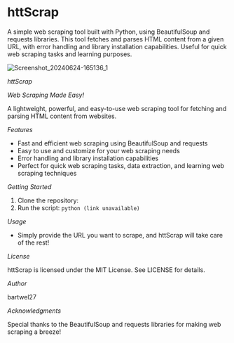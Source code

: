 # httScrap
A simple web scraping tool built with Python, using BeautifulSoup and requests libraries. This tool fetches and parses HTML content from a given URL, with error handling and library installation capabilities. Useful for quick web scraping tasks and learning purposes.

![Screenshot_20240624-165136_1](https://github.com/Bartwel27/httScrap/assets/81015407/aee7dc63-046a-4acd-8c0f-9aab9dabd69e)

_httScrap_

_Web Scraping Made Easy!_

A lightweight, powerful, and easy-to-use web scraping tool for fetching and parsing HTML content from websites.

_Features_

- Fast and efficient web scraping using BeautifulSoup and requests
- Easy to use and customize for your web scraping needs
- Error handling and library installation capabilities
- Perfect for quick web scraping tasks, data extraction, and learning web scraping techniques

_Getting Started_

1. Clone the repository: 
2. Run the script: `python (link unavailable)`

_Usage_

- Simply provide the URL you want to scrape, and httScrap will take care of the rest!

_License_

httScrap is licensed under the MIT License. See LICENSE for details.

_Author_

bartwel27

_Acknowledgments_

Special thanks to the BeautifulSoup and requests libraries for making web scraping a breeze!
